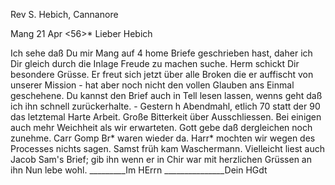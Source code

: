Rev S. Hebich, Cannanore

 Mang 21 Apr <56>*
Lieber Hebich

Ich sehe daß Du mir Mang auf 4 home Briefe geschrieben hast, daher ich Dir gleich durch die Inlage Freude zu machen suche. Herm schickt Dir besondere Grüsse. Er freut sich jetzt über alle Broken die er auffischt von unserer Mission - hat aber noch nicht den vollen Glauben ans Einmal geschehene. Du kannst den Brief auch in Tell lesen lassen, wenns geht daß ich ihn schnell zurückerhalte. - Gestern h Abendmahl, etlich 70 statt der 90 das letztemal Harte Arbeit. Große Bitterkeit über Ausschliessen. Bei einigen auch mehr Weichheit als wir erwarteten. Gott gebe daß dergleichen noch zunehme. Carr Gomp Br<ett>* waren wieder da. Harr<is>* mochten wir wegen des Processes nichts sagen. Samst früh kam Waschermann. Vielleicht liest auch Jacob Sam's Brief; gib ihn wenn er in Chir war mit herzlichen Grüssen an ihn 
Nun lebe wohl.
_________Im HErrn
_______________Dein HGdt

